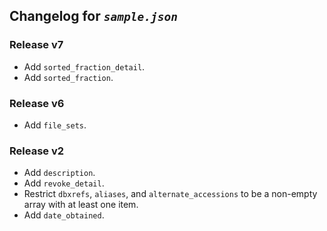 ## Changelog for *`sample.json`*

### Release v7

* Add `sorted_fraction_detail`.
* Add `sorted_fraction`.

### Release v6

* Add `file_sets`.

### Release v2

* Add `description`.
* Add `revoke_detail`.
* Restrict `dbxrefs`, `aliases`, and `alternate_accessions` to be a non-empty array with at least one item.
* Add `date_obtained`.
